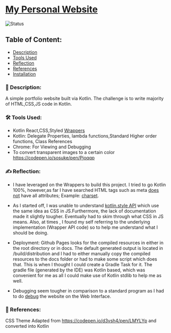 # [My Personal Website](https://kalaiz.github.io/)
![Status](https://img.shields.io/badge/status-work--in--progress-red)

## Table of Content:
- [Description](#-description)
- [Tools Used](#%EF%B8%8F-tools-used)
- [Reflection](#%EF%B8%8F-reflection)
- [References](#-references)
- [Installation](#%EF%B8%8F-installation)

### 📜 Description:
A simple portfolio website built via Kotlin. The challenge is to write majority of HTML,CSS,JS code in Kotlin.


### 🛠️ Tools Used:
- Kotlin React,CSS,Styled [Wrappers](https://github.com/JetBrains/kotlin-wrappers)
- Kotlin: Delegate Properties, lambda functions,Standard Higher order functions, Class References
- Chrome: For Viewing and Debugging
- To convert transparent images to a certain color https://codepen.io/sosuke/pen/Pjoqqp


### ✍️ Reflection:
- I have leveraged on  the Wrappers to build this project. I tried to go Kotlin 100%, however,as far I have searched  HTML tags such as meta [does not](https://github.com/JetBrains/kotlin-wrappers/blob/4c757b59f94e92146e9686f6a0444fe28c1b1a93/kotlin-react-dom/src/main/kotlin/react/dom/ReactDOMTags.kt#L171) have all attributes; Example: [charset](https://www.w3schools.com/tags/att_meta_charset.asp). 

- As I started off, I was unable to understand [kotlin.style API](https://github.com/JetBrains/kotlin-wrappers/tree/master/kotlin-styled) which use the same idea as CSS in JS.Furthermore, the lack of documentation made it slightly tougher. Eventually had to skim through what CSS in JS means. Also, at times , I found my self referring to the underlying implementation (Wrapper API code) so to help me understand what I should be doing. 

- Deployment: Github Pages looks for the compiled resources in either in the root directory or in docs. The default generated output is located in /build/distribution and I had to either manually copy the compiled resources to the docs folder or had to make some script which does that. This is when I thought I could create a Gradle Task for it. The gradle file (generated by the IDE) was Kotlin based, which was convenient for me as all I could make use of Kotlin stdlib to help me as well.


- Debugging seem tougher in comparison to a standard program as I had to do [debug](https://kotlinlang.org/docs/tutorials/javascript/debugging-kotlin-in-browser.html) the website on the Web Interface.



### 🔖 References:

CSS Theme Adapted from https://codepen.io/d3vsh4/pen/LMYLYp  and converted into Kotlin




